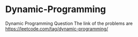 # Dynamic-Programming
Dynamic Programming Question
The link of the problems are https://leetcode.com/tag/dynamic-programming/

